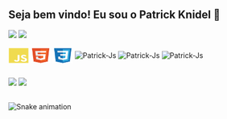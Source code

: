 ## Seja bem vindo! Eu sou o Patrick Knidel 👋
<div>
  <img height="180em" src="https://github-readme-stats.vercel.app/api?username=Patrick-Knidel">
  <img height="180em" src="https://github-readme-stats.vercel.app/api/top-langs/?username=anuraghazra&layout=compact">  
</div>

<div style="display: inline_block"><br>
  <img align="center" alt="Patrick-Js" height="30" width="40" src="https://raw.githubusercontent.com/devicons/devicon/master/icons/javascript/javascript-plain.svg">
  <img align="center" alt="Patrick-HTML" height="30" width="40" src="https://raw.githubusercontent.com/devicons/devicon/master/icons/html5/html5-original.svg">
  <img align="center" alt="Patrick-CSS" height="30" width="40" src="https://raw.githubusercontent.com/devicons/devicon/master/icons/css3/css3-original.svg">
  <img align="center" alt="Patrick-Js" height="45" width="45" src="https://cdn.jsdelivr.net/gh/devicons/devicon/icons/java/java-original-wordmark.svg" /> 
  <img align="center" alt="Patrick-Js" height="45" width="45" src="https://cdn.jsdelivr.net/gh/devicons/devicon/icons/spring/spring-original-wordmark.svg" />
  <img align="center" alt="Patrick-Js" height="35" width="40" src="https://cdn.jsdelivr.net/gh/devicons/devicon/icons/angularjs/angularjs-plain.svg" />
</div>

##

<div>
  <a href="https://www.linkedin.com/in/patrick-knidel-419b4b1b3/" target="_blank"><img src="https://img.shields.io/badge/-LinkedIn-%230077B5?style=for-the-badge&logo=linkedin&logoColor=white" target="_blank"></a>
  <a href = "mailto:patrick.alves.knidel@gmail.com"><img src="https://img.shields.io/badge/-Gmail-%23333?style=for-the-badge&logo=gmail&logoColor=white" target="_blank"></a>
</div>

##

![Snake animation](htpps://github.com/Patrick-Knidel/Patrick-Knidel/blob/output/github-contribution-grid-snake.svg)
